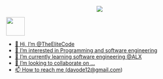 <p align="center">
  <img src="https://capsule-render.vercel.app/api?text=Hey Everyone!🕹️&animation=fadeIn&type=waving&color=gradient&height=100"/>
</p>


<a href="https://www.instagram.com/dhayvetunes/">
  <img height="50" src="https://user-images.githubusercontent.com/46517096/166974368-9798f39f-1f46-499c-b14e-81f0a3f83a06.png"/>
</a>

<a href="https://wallpapers.com/wallpapers/glowing-venom-flame-art-zp98g604tbqy8ldb.html?embed=true">

- 👋 Hi, I’m @TheEliteCode
- 👀 I’m interested in Programming and software engineering
- 🌱 I’m currently learning software engineering @ALX
- 💞️ I’m looking to collaborate on ...
- 📫 How to reach me (davode12@gmail.com)

<!---
TheEliteCode/TheEliteCode is a ✨ special ✨ repository because its `README.md` (this file) appears on your GitHub profile.
You can click the Preview link to take a look at your changes.
--->
